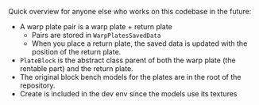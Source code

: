 Quick overview for anyone else who works on this codebase in the future:

- A warp plate pair is a warp plate + return plate
  - Pairs are stored in `WarpPlatesSavedData`
  - When you place a return plate, the saved data is updated with the position of the return plate.
- `PlateBlock` is the abstract class parent of both the warp plate (the rentable part) and the return plate.
- The original block bench models for the plates are in the root of the repository.
- Create is included in the dev env since the models use its textures
